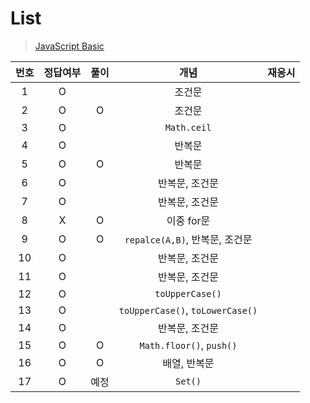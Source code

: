 # List
> [JavaScript Basic](../../../theory/basic.md)

|번호|정답여부|풀이|개념|재응시|
|:---:|:---:|:---:|:---:|:--:|
|1|O||조건문
|2|O|O|조건문
|3|O||`Math.ceil`
|4|O||반복문
|5|O|O|반복문
|6|O||반복문, 조건문 
|7|O||반복문, 조건문
|8|X|O|이중 for문
|9|O|O|`repalce(A,B)`, 반복문, 조건문
|10|O||반복문, 조건문
|11|O||반복문, 조건문
|12|O||`toUpperCase()`
|13|O||`toUpperCase()`, `toLowerCase()`
|14|O||반복문, 조건문
|15|O|O|`Math.floor()`, `push()`
|16|O|O|배열, 반복문
|17|O|예정|`Set()`